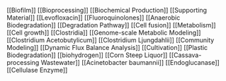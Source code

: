 [[Biofilm]]
[[Bioprocessing]]
[[Biochemical Production]]
[[Supporting Material]]
[[Levofloxacin]]
[[Fluoroquinolones]]
[[Anaerobic Biodegradation]]
[[Degradation Pathway]]
[[Cell fusion]]
[[Metabolism]]
[[Cell growth]]
[[Clostridia]]
[[Genome-scale Metabolic Modeling]]
[[Clostridium Acetobutylicum]]
[[Clostridium Ljungdahlii]]
[[Community Modeling]]
[[Dynamic Flux Balance Analysis]]
[[Cultivation]]
[[Plastic Biodegradation]]
[[biohydrogen]]
[[Corn Steep Liquor]]
[[Cassava-processing Wastewater]]
[[Acinetobacter baumannii]]
[[Endoglucanase]]
[[Cellulase Enzyme]]
